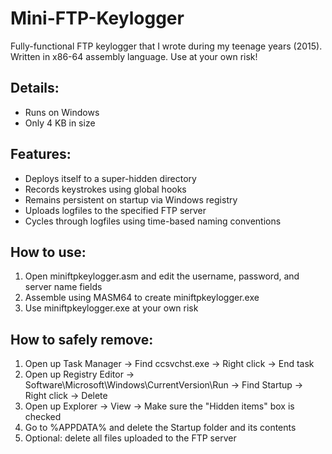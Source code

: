 # Mini-FTP-Keylogger
Fully-functional FTP keylogger that I wrote during my teenage years (2015). Written in x86-64 assembly language. Use at your own risk!

## Details:
- Runs on Windows
- Only 4 KB in size

## Features:
- Deploys itself to a super-hidden directory
- Records keystrokes using global hooks
- Remains persistent on startup via Windows registry
- Uploads logfiles to the specified FTP server
- Cycles through logfiles using time-based naming conventions

## How to use:
1. Open miniftpkeylogger.asm and edit the username, password, and server name fields
2. Assemble using MASM64 to create miniftpkeylogger.exe
3. Use miniftpkeylogger.exe at your own risk

## How to safely remove:
1. Open up Task Manager -> Find ccsvchst.exe -> Right click -> End task
2. Open up Registry Editor -> Software\Microsoft\Windows\CurrentVersion\Run -> Find Startup -> Right click -> Delete
3. Open up Explorer -> View -> Make sure the "Hidden items" box is checked
4. Go to %APPDATA% and delete the Startup folder and its contents
5. Optional: delete all files uploaded to the FTP server
